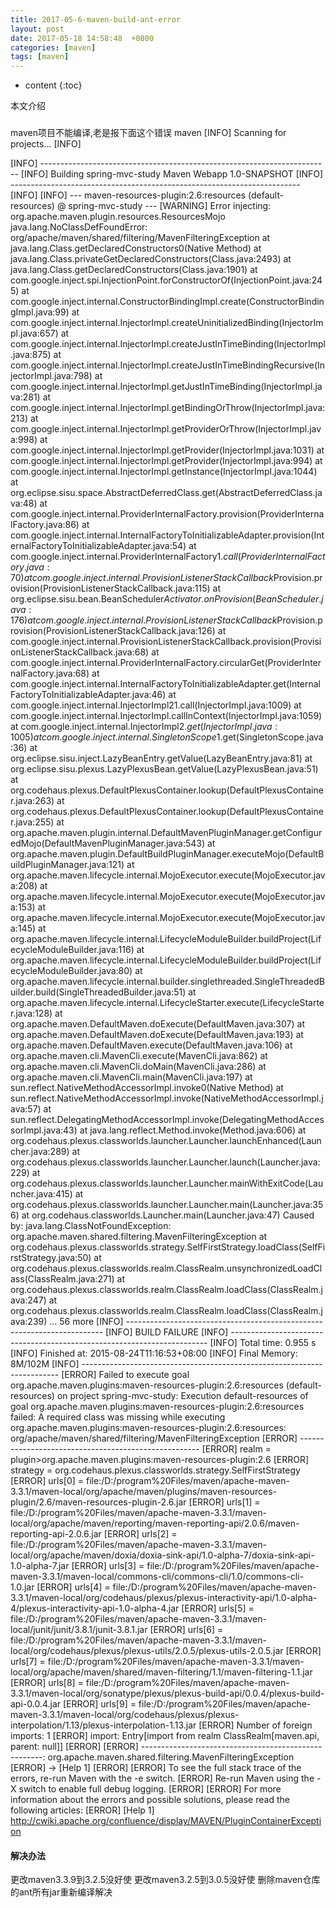 ```yaml
---
title: 2017-05-6-maven-build-ant-error
layout: post
date: 2017-05-18 14:58:48  +0800 
categories: [maven]
tags: [maven]
---
```



* content
{:toc}


本文介绍











### 

maven项目不能编译,老是报下面这个错误
maven
[INFO] Scanning for projects...
[INFO]

[INFO] ------------------------------------------------------------------------
[INFO] Building spring-mvc-study Maven Webapp 1.0-SNAPSHOT
[INFO] ------------------------------------------------------------------------
[INFO] 
[INFO] --- maven-resources-plugin:2.6:resources (default-resources) @ spring-mvc-study ---
[WARNING] Error injecting: org.apache.maven.plugin.resources.ResourcesMojo
java.lang.NoClassDefFoundError: org/apache/maven/shared/filtering/MavenFilteringException
at java.lang.Class.getDeclaredConstructors0(Native Method)
at java.lang.Class.privateGetDeclaredConstructors(Class.java:2493)
at java.lang.Class.getDeclaredConstructors(Class.java:1901)
at com.google.inject.spi.InjectionPoint.forConstructorOf(InjectionPoint.java:245)
at com.google.inject.internal.ConstructorBindingImpl.create(ConstructorBindingImpl.java:99)
at com.google.inject.internal.InjectorImpl.createUninitializedBinding(InjectorImpl.java:657)
at com.google.inject.internal.InjectorImpl.createJustInTimeBinding(InjectorImpl.java:875)
at com.google.inject.internal.InjectorImpl.createJustInTimeBindingRecursive(InjectorImpl.java:798)
at com.google.inject.internal.InjectorImpl.getJustInTimeBinding(InjectorImpl.java:281)
at com.google.inject.internal.InjectorImpl.getBindingOrThrow(InjectorImpl.java:213)
at com.google.inject.internal.InjectorImpl.getProviderOrThrow(InjectorImpl.java:998)
at com.google.inject.internal.InjectorImpl.getProvider(InjectorImpl.java:1031)
at com.google.inject.internal.InjectorImpl.getProvider(InjectorImpl.java:994)
at com.google.inject.internal.InjectorImpl.getInstance(InjectorImpl.java:1044)
at org.eclipse.sisu.space.AbstractDeferredClass.get(AbstractDeferredClass.java:48)
at com.google.inject.internal.ProviderInternalFactory.provision(ProviderInternalFactory.java:86)
at com.google.inject.internal.InternalFactoryToInitializableAdapter.provision(InternalFactoryToInitializableAdapter.java:54)
at com.google.inject.internal.ProviderInternalFactory$1.call(ProviderInternalFactory.java:70)
at com.google.inject.internal.ProvisionListenerStackCallback$Provision.provision(ProvisionListenerStackCallback.java:115)
at org.eclipse.sisu.bean.BeanScheduler$Activator.onProvision(BeanScheduler.java:176)
at com.google.inject.internal.ProvisionListenerStackCallback$Provision.provision(ProvisionListenerStackCallback.java:126)
at com.google.inject.internal.ProvisionListenerStackCallback.provision(ProvisionListenerStackCallback.java:68)
at com.google.inject.internal.ProviderInternalFactory.circularGet(ProviderInternalFactory.java:68)
at com.google.inject.internal.InternalFactoryToInitializableAdapter.get(InternalFactoryToInitializableAdapter.java:46)
at com.google.inject.internal.InjectorImpl$2$1.call(InjectorImpl.java:1009)
at com.google.inject.internal.InjectorImpl.callInContext(InjectorImpl.java:1059)
at com.google.inject.internal.InjectorImpl$2.get(InjectorImpl.java:1005)
at com.google.inject.internal.SingletonScope$1.get(SingletonScope.java:36)
at org.eclipse.sisu.inject.LazyBeanEntry.getValue(LazyBeanEntry.java:81)
at org.eclipse.sisu.plexus.LazyPlexusBean.getValue(LazyPlexusBean.java:51)
at org.codehaus.plexus.DefaultPlexusContainer.lookup(DefaultPlexusContainer.java:263)
at org.codehaus.plexus.DefaultPlexusContainer.lookup(DefaultPlexusContainer.java:255)
at org.apache.maven.plugin.internal.DefaultMavenPluginManager.getConfiguredMojo(DefaultMavenPluginManager.java:543)
at org.apache.maven.plugin.DefaultBuildPluginManager.executeMojo(DefaultBuildPluginManager.java:121)
at org.apache.maven.lifecycle.internal.MojoExecutor.execute(MojoExecutor.java:208)
at org.apache.maven.lifecycle.internal.MojoExecutor.execute(MojoExecutor.java:153)
at org.apache.maven.lifecycle.internal.MojoExecutor.execute(MojoExecutor.java:145)
at org.apache.maven.lifecycle.internal.LifecycleModuleBuilder.buildProject(LifecycleModuleBuilder.java:116)
at org.apache.maven.lifecycle.internal.LifecycleModuleBuilder.buildProject(LifecycleModuleBuilder.java:80)
at org.apache.maven.lifecycle.internal.builder.singlethreaded.SingleThreadedBuilder.build(SingleThreadedBuilder.java:51)
at org.apache.maven.lifecycle.internal.LifecycleStarter.execute(LifecycleStarter.java:128)
at org.apache.maven.DefaultMaven.doExecute(DefaultMaven.java:307)
at org.apache.maven.DefaultMaven.doExecute(DefaultMaven.java:193)
at org.apache.maven.DefaultMaven.execute(DefaultMaven.java:106)
at org.apache.maven.cli.MavenCli.execute(MavenCli.java:862)
at org.apache.maven.cli.MavenCli.doMain(MavenCli.java:286)
at org.apache.maven.cli.MavenCli.main(MavenCli.java:197)
at sun.reflect.NativeMethodAccessorImpl.invoke0(Native Method)
at sun.reflect.NativeMethodAccessorImpl.invoke(NativeMethodAccessorImpl.java:57)
at sun.reflect.DelegatingMethodAccessorImpl.invoke(DelegatingMethodAccessorImpl.java:43)
at java.lang.reflect.Method.invoke(Method.java:606)
at org.codehaus.plexus.classworlds.launcher.Launcher.launchEnhanced(Launcher.java:289)
at org.codehaus.plexus.classworlds.launcher.Launcher.launch(Launcher.java:229)
at org.codehaus.plexus.classworlds.launcher.Launcher.mainWithExitCode(Launcher.java:415)
at org.codehaus.plexus.classworlds.launcher.Launcher.main(Launcher.java:356)
at org.codehaus.classworlds.Launcher.main(Launcher.java:47)
Caused by: java.lang.ClassNotFoundException: org.apache.maven.shared.filtering.MavenFilteringException
at org.codehaus.plexus.classworlds.strategy.SelfFirstStrategy.loadClass(SelfFirstStrategy.java:50)
at org.codehaus.plexus.classworlds.realm.ClassRealm.unsynchronizedLoadClass(ClassRealm.java:271)
at org.codehaus.plexus.classworlds.realm.ClassRealm.loadClass(ClassRealm.java:247)
at org.codehaus.plexus.classworlds.realm.ClassRealm.loadClass(ClassRealm.java:239)
... 56 more
[INFO] ------------------------------------------------------------------------
[INFO] BUILD FAILURE
[INFO] ------------------------------------------------------------------------
[INFO] Total time: 0.955 s
[INFO] Finished at: 2015-08-24T11:16:53+08:00
[INFO] Final Memory: 8M/102M
[INFO] ------------------------------------------------------------------------
[ERROR] Failed to execute goal org.apache.maven.plugins:maven-resources-plugin:2.6:resources (default-resources) on project spring-mvc-study: Execution default-resources of goal org.apache.maven.plugins:maven-resources-plugin:2.6:resources failed: A required class was missing while executing org.apache.maven.plugins:maven-resources-plugin:2.6:resources: org/apache/maven/shared/filtering/MavenFilteringException
[ERROR] -----------------------------------------------------
[ERROR] realm = plugin>org.apache.maven.plugins:maven-resources-plugin:2.6
[ERROR] strategy = org.codehaus.plexus.classworlds.strategy.SelfFirstStrategy
[ERROR] urls[0] = file:/D:/program%20Files/maven/apache-maven-3.3.1/maven-local/org/apache/maven/plugins/maven-resources-plugin/2.6/maven-resources-plugin-2.6.jar
[ERROR] urls[1] = file:/D:/program%20Files/maven/apache-maven-3.3.1/maven-local/org/apache/maven/reporting/maven-reporting-api/2.0.6/maven-reporting-api-2.0.6.jar
[ERROR] urls[2] = file:/D:/program%20Files/maven/apache-maven-3.3.1/maven-local/org/apache/maven/doxia/doxia-sink-api/1.0-alpha-7/doxia-sink-api-1.0-alpha-7.jar
[ERROR] urls[3] = file:/D:/program%20Files/maven/apache-maven-3.3.1/maven-local/commons-cli/commons-cli/1.0/commons-cli-1.0.jar
[ERROR] urls[4] = file:/D:/program%20Files/maven/apache-maven-3.3.1/maven-local/org/codehaus/plexus/plexus-interactivity-api/1.0-alpha-4/plexus-interactivity-api-1.0-alpha-4.jar
[ERROR] urls[5] = file:/D:/program%20Files/maven/apache-maven-3.3.1/maven-local/junit/junit/3.8.1/junit-3.8.1.jar
[ERROR] urls[6] = file:/D:/program%20Files/maven/apache-maven-3.3.1/maven-local/org/codehaus/plexus/plexus-utils/2.0.5/plexus-utils-2.0.5.jar
[ERROR] urls[7] = file:/D:/program%20Files/maven/apache-maven-3.3.1/maven-local/org/apache/maven/shared/maven-filtering/1.1/maven-filtering-1.1.jar
[ERROR] urls[8] = file:/D:/program%20Files/maven/apache-maven-3.3.1/maven-local/org/sonatype/plexus/plexus-build-api/0.0.4/plexus-build-api-0.0.4.jar
[ERROR] urls[9] = file:/D:/program%20Files/maven/apache-maven-3.3.1/maven-local/org/codehaus/plexus/plexus-interpolation/1.13/plexus-interpolation-1.13.jar
[ERROR] Number of foreign imports: 1
[ERROR] import: Entry[import from realm ClassRealm[maven.api, parent: null]]
[ERROR] 
[ERROR] -----------------------------------------------------: org.apache.maven.shared.filtering.MavenFilteringException
[ERROR] -> [Help 1]
[ERROR] 
[ERROR] To see the full stack trace of the errors, re-run Maven with the -e switch.
[ERROR] Re-run Maven using the -X switch to enable full debug logging.
[ERROR] 
[ERROR] For more information about the errors and possible solutions, please read the following articles:
[ERROR] [Help 1] http://cwiki.apache.org/confluence/display/MAVEN/PluginContainerException



#### 解决办法

更改maven3.3.9到3.2.5没好使
更改maven3.2.5到3.0.5没好使
删除maven仓库的ant所有jar重新编译解决
